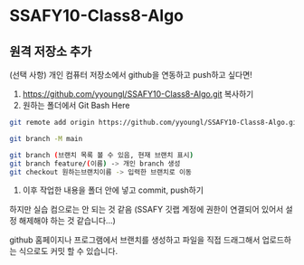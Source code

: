 # SSAFY10-Class8-Algo

## 원격 저장소 추가

(선택 사항) 개인 컴퓨터 저장소에서 github을 연동하고 push하고 싶다면!

1. https://github.com/yyoungl/SSAFY10-Class8-Algo.git 복사하기
2. 원하는 폴더에서 Git Bash Here

```bash
git remote add origin https://github.com/yyoungl/SSAFY10-Class8-Algo.git
```

```bash
git branch -M main
```

```bash
git branch (브랜치 목록 볼 수 있음, 현재 브랜치 표시)
git branch feature/(이름) -> 개인 branch 생성
git checkout 원하는브랜치이름 -> 입력한 브랜치로 이동
```

1. 이후 작업한 내용을 폴더 안에 넣고 commit, push하기

하지만 실습 컴으로는 안 되는 것 같음 (SSAFY 깃랩 계정에 권한이 연결되어 있어서 설정 해제해야 하는 것 같습니다…)

github 홈페이지나 프로그램에서 브랜치를 생성하고 파일을 직접 드래그해서 업로드하는 식으로도 커밋 할 수 있습니다.
